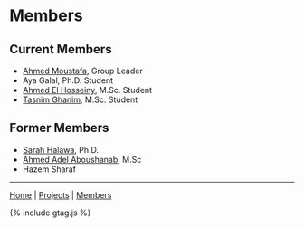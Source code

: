 # Members

## Current Members
- [Ahmed Moustafa](ahmedmoustafa.md), Group Leader
- Aya Galal, Ph.D. Student
- [Ahmed El Hosseiny](ahmedelhosseiny.md), M.Sc. Student
- [Tasnim Ghanim](tasnimghanim.md), M.Sc. Student


## Former Members
- [Sarah Halawa](SarahHalawa.md), Ph.D.
- [Ahmed Adel Aboushanab](ahmedadelaboushanab.md), M.Sc
- Hazem Sharaf

---
[Home](/) | [Projects](/projects) | [Members](/members)

{% include gtag.js %}

